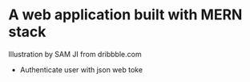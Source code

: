 # A web application built with MERN stack

Illustration by SAM JI from dribbble.com

- Authenticate user with json web toke